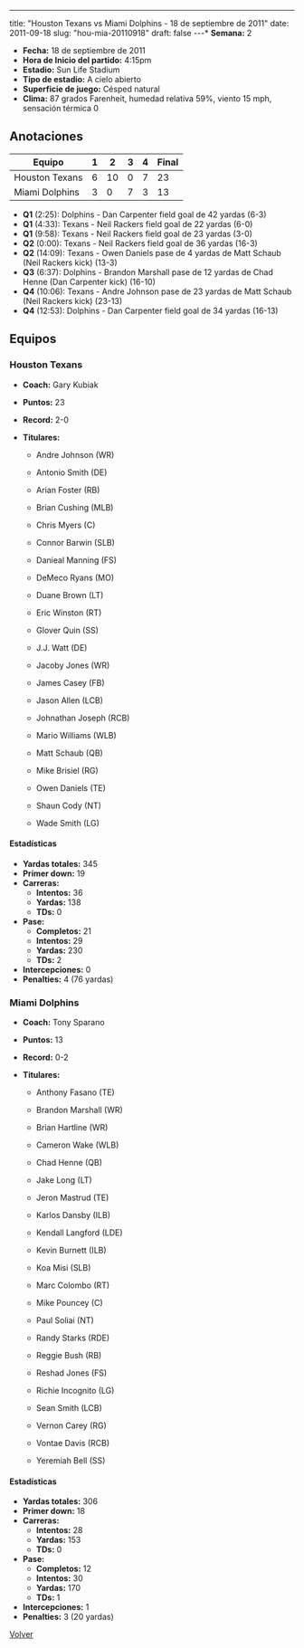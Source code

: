 ---
title: "Houston Texans vs Miami Dolphins - 18 de septiembre de 2011"
date: 2011-09-18
slug: "hou-mia-20110918"
draft: false
---* **Semana:** 2
* **Fecha:** 18 de septiembre de 2011
* **Hora de Inicio del partido:** 4:15pm
* **Estadio:** Sun Life Stadium
* **Tipo de estadio:** A cielo abierto
* **Superficie de juego:** Césped natural
* **Clima:** 87 grados Farenheit, humedad relativa 59%, viento 15 mph, sensación térmica 0




## Anotaciones
| Equipo | 1 | 2 | 3 | 4 | Final |
|--------|---|---|---|---|-------|
| Houston Texans  | 6 | 10 | 0 | 7  | 23 |
| Miami Dolphins  | 3 | 0 | 7 | 3  | 13 |
* **Q1** (2:25): Dolphins - Dan Carpenter field goal de 42 yardas (6-3)
* **Q1** (4:33): Texans - Neil Rackers field goal de 22 yardas (6-0)
* **Q1** (9:58): Texans - Neil Rackers field goal de 23 yardas (3-0)
* **Q2** (0:00): Texans - Neil Rackers field goal de 36 yardas (16-3)
* **Q2** (14:09): Texans - Owen Daniels pase de 4 yardas de Matt Schaub (Neil Rackers kick) (13-3)
* **Q3** (6:37): Dolphins - Brandon Marshall pase de 12 yardas de Chad Henne (Dan Carpenter kick) (16-10)
* **Q4** (10:06): Texans - Andre Johnson pase de 23 yardas de Matt Schaub (Neil Rackers kick) (23-13)
* **Q4** (12:53): Dolphins - Dan Carpenter field goal de 34 yardas (16-13)


## Equipos


### Houston Texans
* **Coach:** Gary Kubiak
* **Puntos:** 23
* **Record:** 2-0
* **Titulares:** 

  * Andre Johnson (WR) 

  * Antonio Smith (DE) 

  * Arian Foster (RB) 

  * Brian Cushing (MLB) 

  * Chris Myers (C) 

  * Connor Barwin (SLB) 

  * Danieal Manning (FS) 

  * DeMeco Ryans (MO) 

  * Duane Brown (LT) 

  * Eric Winston (RT) 

  * Glover Quin (SS) 

  * J.J. Watt (DE) 

  * Jacoby Jones (WR) 

  * James Casey (FB) 

  * Jason Allen (LCB) 

  * Johnathan Joseph (RCB) 

  * Mario Williams (WLB) 

  * Matt Schaub (QB) 

  * Mike Brisiel (RG) 

  * Owen Daniels (TE) 

  * Shaun Cody (NT) 

  * Wade Smith (LG) 

#### Estadísticas
* **Yardas totales:** 345
* **Primer down:** 19
* **Carreras:**
  * **Intentos:** 36
  * **Yardas:** 138
  * **TDs:** 0
* **Pase:**
  * **Completos:** 21
  * **Intentos:** 29
  * **Yardas:** 230
  * **TDs:** 2
* **Intercepciones:** 0
* **Penalties:** 4 (76 yardas)

### Miami Dolphins
* **Coach:** Tony Sparano
* **Puntos:** 13
* **Record:** 0-2
* **Titulares:** 

  * Anthony Fasano (TE) 

  * Brandon Marshall (WR) 

  * Brian Hartline (WR) 

  * Cameron Wake (WLB) 

  * Chad Henne (QB) 

  * Jake Long (LT) 

  * Jeron Mastrud (TE) 

  * Karlos Dansby (ILB) 

  * Kendall Langford (LDE) 

  * Kevin Burnett (ILB) 

  * Koa Misi (SLB) 

  * Marc Colombo (RT) 

  * Mike Pouncey (C) 

  * Paul Soliai (NT) 

  * Randy Starks (RDE) 

  * Reggie Bush (RB) 

  * Reshad Jones (FS) 

  * Richie Incognito (LG) 

  * Sean Smith (LCB) 

  * Vernon Carey (RG) 

  * Vontae Davis (RCB) 

  * Yeremiah Bell (SS) 

#### Estadísticas
* **Yardas totales:** 306
* **Primer down:** 18
* **Carreras:**
  * **Intentos:** 28
  * **Yardas:** 153
  * **TDs:** 0
* **Pase:**
  * **Completos:** 12
  * **Intentos:** 30
  * **Yardas:** 170
  * **TDs:** 1
* **Intercepciones:** 1
* **Penalties:** 3 (20 yardas)


[Volver](/historia/2011)
